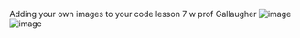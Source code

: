 Adding your own images to your code lesson 7 w prof Gallaugher
![image](https://github.com/user-attachments/assets/e8b44dd8-6408-421c-bbaf-43b9e0bc1f54)
![image](https://github.com/user-attachments/assets/2d39f5b8-3ec5-457f-b1a0-5c16f6ec8de3)

